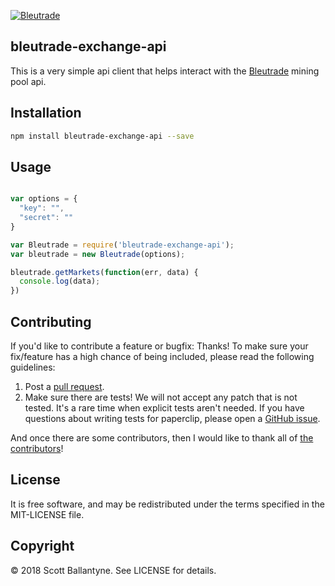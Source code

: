 [![Bleutrade](https://www.bleutrade.com/imgs/banners/728x90_bleutrade.gif)](https://bleutrade.com/sign_up/220918)

bleutrade-exchange-api
------------

This is a very simple api client that helps interact with the [Bleutrade](https://bleutrade.com/sign_up/220918) mining pool api.  

Installation
------------
```bash
npm install bleutrade-exchange-api --save
```

Usage
------------

```javascript

var options = {
  "key": "",
  "secret": ""
}

var Bleutrade = require('bleutrade-exchange-api');
var bleutrade = new Bleutrade(options);

bleutrade.getMarkets(function(err, data) {
  console.log(data);  
})
```




Contributing
------------

If you'd like to contribute a feature or bugfix: Thanks! To make sure your fix/feature has a high chance of being included, please read the following guidelines:

1. Post a [pull request](https://github.com/ballantyne/bleutrade-exchange-api/compare/).
2. Make sure there are tests! We will not accept any patch that is not tested.
   It's a rare time when explicit tests aren't needed. If you have questions
   about writing tests for paperclip, please open a
   [GitHub issue](https://github.com/ballantyne/bleutrade-exchange-api/issues/new).


And once there are some contributors, then I would like to thank all of [the contributors](https://github.com/ballantyne/bleutrade-exchange-api/graphs/contributors)!


License
-------

It is free software, and may be redistributed under the terms specified in the MIT-LICENSE file.

Copyright
-------
© 2018 Scott Ballantyne. See LICENSE for details.
